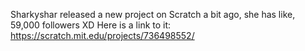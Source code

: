 Sharkyshar released a new project on Scratch a bit ago, she has like, 59,000 followers XD    Here is a link to it: https://scratch.mit.edu/projects/736498552/